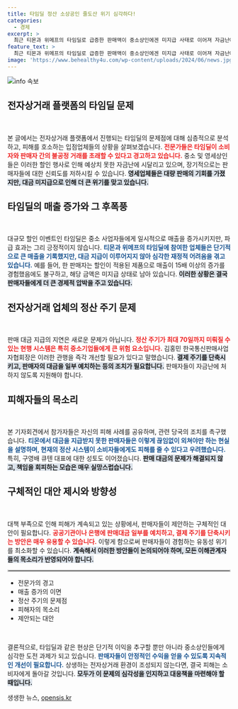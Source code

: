 ```yaml
---
title: 타임딜 정산 소상공인 줄도산 위기 심각하다!
categories:
  - 경제
excerpt: >
  최근 티몬과 위메프의 타임딜로 급증한 판매액이 중소상인에겐 미지급 사태로 이어져 자금난에 빠졌습니다. 이들은 불합리한 정산 주기 개선을 촉구하며 기자회견을 열었고, 대책 마련이 시급하다는 목소리가 높아지고 있습니다.
feature_text: >
  최근 티몬과 위메프의 타임딜로 급증한 판매액이 중소상인에겐 미지급 사태로 이어져 자금난에 빠졌습니다. 이들은 불합리한 정산 주기 개선을 촉구하며 기자회견을 열었고, 대책 마련이 시급하다는 목소리가 높아지고 있습니다.
image: 'https://www.behealthy4u.com/wp-content/uploads/2024/06/news.jpg'
---
```


<p><img src="https://www.behealthy4u.com/wp-content/uploads/2024/06/news.jpg" alt="info 속보" /></p>

<h2 data-ke-size="size26">전자상거래 플랫폼의 타임딜 문제</h2>

<p data-ke-size="size16">&nbsp;</p>

<p>본 글에서는 전자상거래 플랫폼에서 진행되는 타임딜의 문제점에 대해 심층적으로 분석하고, 피해를 호소하는 입점업체들의 상황을 살펴보겠습니다. <b><span style="color: #ee2323;">전문가들은 타임딜이 소비자와 판매자 간의 불공정 거래를 초래할 수 있다고 경고하고 있습니다.</span></b> 중소 및 영세상인들은 이러한 할인 행사로 인해 예상치 못한 자금난에 시달리고 있으며, 장기적으로는 판매자들에 대한 신뢰도를 저하시킬 수 있습니다. <b><span style="background-color: #21538527;">영세업체들은 대량 판매의 기회를 가졌지만, 대금 미지급으로 인해 더 큰 위기를 맞고 있습니다.</span></b></p>

<h2 data-ke-size="size26">타임딜의 매출 증가와 그 후폭풍</h2>

<p data-ke-size="size16">&nbsp;</p>

<p>대규모 할인 이벤트인 타임딜은 중소 사업자들에게 일시적으로 매출을 증가시키지만, 파급 효과는 그리 긍정적이지 않습니다. <b><span style="color: #1a5490;">티몬과 위메프의 타임딜에 참여한 업체들은 단기적으로 큰 매출을 기록했지만, 대금 지급이 이루어지지 않아 심각한 재정적 어려움을 겪고 있습니다.</span></b> 예를 들어, 한 판매자는 할인이 적용된 제품으로 매출이 15배 이상의 증가를 경험했음에도 불구하고, 해당 금액은 미지급 상태로 남아 있습니다. <b><span style="background-color: #21538527;">이러한 상황은 결국 판매자들에게 더 큰 경제적 압박을 주고 있습니다.</span></b></p>

<h2 data-ke-size="size26">전자상거래 업체의 정산 주기 문제</h2>

<p data-ke-size="size16">&nbsp;</p>

<p>판매 대금 지급의 지연은 새로운 문제가 아닙니다. <b><span style="color: #ee2323;">정산 주기가 최대 70일까지 미뤄질 수 있는 현행 시스템은 특히 중소기업들에게 큰 위험 요소입니다.</span></b> 김홍민 한국통신판매사업자협회장은 이러한 관행을 즉각 개선할 필요가 있다고 말했습니다. <b><span style="background-color: #21538527;">결제 주기를 단축시키고, 판매자의 대금을 일부 예치하는 등의 조치가 필요합니다.</span></b> 판매자들이 자금난에 처하지 않도록 지원해야 합니다. </p>

<h2 data-ke-size="size26">피해자들의 목소리</h2>

<p data-ke-size="size16">&nbsp;</p>

<p>본 기자회견에서 참가자들은 자신의 피해 사례를 공유하며, 관련 당국의 조치를 촉구했습니다. <b><span style="color: #1a5490;">티몬에서 대금을 지급받지 못한 판매자들은 이렇게 끊임없이 외쳐야만 하는 현실을 설명하며, 현재의 정산 시스템이 소비자들에게도 피해를 줄 수 있다고 우려했습니다.</span></b> 특히, 구영배 큐텐 대표에 대한 성토도 이어졌습니다. <b><span style="background-color: #21538527;">판매 대금의 문제가 해결되지 않고, 책임을 회피하는 모습은 매우 실망스럽습니다.</span></b></p>

<h2 data-ke-size="size26">구체적인 대안 제시와 방향성</h2>

<p data-ke-size="size16">&nbsp;</p>

<p>대책 부족으로 인해 피해가 계속되고 있는 상황에서, 판매자들이 제안하는 구체적인 대안이 필요합니다. <b><span style="color: #ee2323;">공공기관이나 은행에 판매대금 일부를 예치하고, 결제 주기를 단축시키는 방안은 매우 유용할 수 있습니다.</span></b> 이렇게 함으로써 판매자들이 경험하는 유동성 위기를 최소화할 수 있습니다. <b><span style="background-color: #21538527;">계속해서 이러한 방안들이 논의되어야 하며, 모든 이해관계자들의 목소리가 반영되어야 합니다.</span></b> </p>

<hr style="border:2px solid #ccc;"> 

<ul>
  <li>전문가의 경고</li>
  <li>매출 증가의 이면</li>
  <li>정산 주기의 문제점</li>
  <li>피해자의 목소리</li>
  <li>제안되는 대안</li>
</ul>

<p data-ke-size="size16">&nbsp;</p>

<p>결론적으로, 타임딜과 같은 현상은 단기적 이익을 추구할 뿐만 아니라 중소상인들에게 심각한 도전 과제가 되고 있습니다. <b><span style="color: #1a5490;">판매자들이 안정적인 수익을 얻을 수 있도록 지속적인 개선이 필요합니다.</span></b> 상생하는 전자상거래 환경이 조성되지 않는다면, 결국 피해는 소비자에게 돌아갈 것입니다. <b><span style="background-color: #21538527;">모두가 이 문제의 심각성을 인지하고 대응책을 마련해야 할 때입니다.</span></b></p>
생생한 뉴스, <a href="https://opensis.kr" rel="dofollow">opensis.kr</a>


